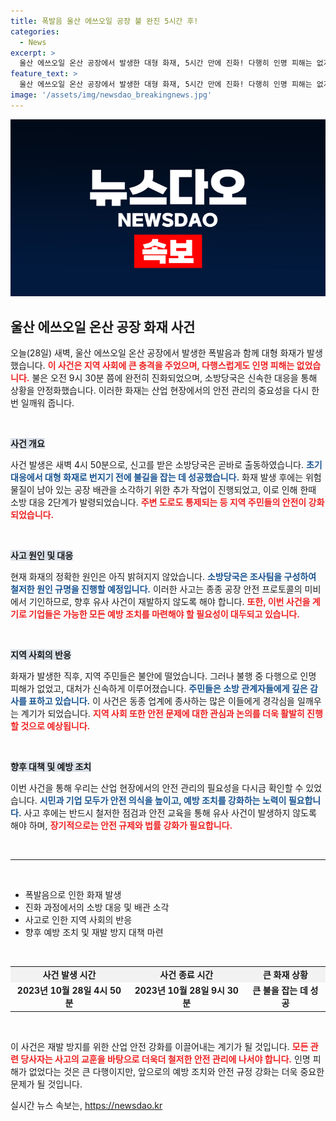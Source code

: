 ```yaml
---
title: 폭발음 울산 에쓰오일 공장 불 완진 5시간 후!
categories:
  - News
excerpt: >
  울산 에쓰오일 온산 공장에서 발생한 대형 화재, 5시간 만에 진화! 다행히 인명 피해는 없지만, 경고의 siren이 울렸다. 소방 대응 2단계 발령과 도로 통제까지, 그 현장 속으로 들어가 보자!
feature_text: >
  울산 에쓰오일 온산 공장에서 발생한 대형 화재, 5시간 만에 진화! 다행히 인명 피해는 없지만, 경고의 siren이 울렸다. 소방 대응 2단계 발령과 도로 통제까지, 그 현장 속으로 들어가 보자!
image: '/assets/img/newsdao_breakingnews.jpg'
---
```


<p><img src="/assets/img/newsdao_breakingnews.jpg" alt="flaretime 속보" /></p>

<h2 data-ke-size="size26">울산 에쓰오일 온산 공장 화재 사건</h2>

<p data-ke-size="size16">오늘(28일) 새벽, 울산 에쓰오일 온산 공장에서 발생한 폭발음과 함께 대형 화재가 발생했습니다. <b><span style="color: #ee2323;">이 사건은 지역 사회에 큰 충격을 주었으며, 다행스럽게도 인명 피해는 없었습니다.</span></b> 불은 오전 9시 30분 쯤에 완전히 진화되었으며, 소방당국은 신속한 대응을 통해 상황을 안정화했습니다. 이러한 화재는 산업 현장에서의 안전 관리의 중요성을 다시 한 번 일깨워 줍니다.</p>

<p data-ke-size="size16">&nbsp;</p>

<p><b><span style="background-color: #21538527;">사건 개요</span></b></p>

<p data-ke-size="size16">사건 발생은 새벽 4시 50분으로, 신고를 받은 소방당국은 곧바로 출동하였습니다. <b><span style="color: #1a5490;">초기 대응에서 대형 화재로 번지기 전에 불길을 잡는 데 성공했습니다.</span></b> 화재 발생 후에는 위험 물질이 남아 있는 공장 배관을 소각하기 위한 추가 작업이 진행되었고, 이로 인해 한때 소방 대응 2단계가 발령되었습니다. <b><span style="color: #ee2323;">주변 도로도 통제되는 등 지역 주민들의 안전이 강화되었습니다.</span></b></p>

<p data-ke-size="size16">&nbsp;</p>

<p><b><span style="background-color: #21538527;">사고 원인 및 대응</span></b></p>

<p data-ke-size="size16">현재 화재의 정확한 원인은 아직 밝혀지지 않았습니다. <b><span style="color: #1a5490;">소방당국은 조사팀을 구성하여 철저한 원인 규명을 진행할 예정입니다.</span></b> 이러한 사고는 종종 공장 안전 프로토콜의 미비에서 기인하므로, 향후 유사 사건이 재발하지 않도록 해야 합니다. <b><span style="color: #ee2323;">또한, 이번 사건을 계기로 기업들은 가능한 모든 예방 조치를 마련해야 할 필요성이 대두되고 있습니다.</span></b></p>

<p data-ke-size="size16">&nbsp;</p>

<p><b><span style="background-color: #21538527;">지역 사회의 반응</span></b></p>

<p data-ke-size="size16">화재가 발생한 직후, 지역 주민들은 불안에 떨었습니다. 그러나 불행 중 다행으로 인명 피해가 없었고, 대처가 신속하게 이루어졌습니다. <b><span style="color: #1a5490;">주민들은 소방 관계자들에게 깊은 감사를 표하고 있습니다.</span></b> 이 사건은 동종 업계에 종사하는 많은 이들에게 경각심을 일깨우는 계기가 되었습니다. <b><span style="color: #ee2323;">지역 사회 또한 안전 문제에 대한 관심과 논의를 더욱 활발히 진행할 것으로 예상됩니다.</span></b></p>

<p data-ke-size="size16">&nbsp;</p>

<p><b><span style="background-color: #21538527;">향후 대책 및 예방 조치</span></b></p>

<p data-ke-size="size16">이번 사건을 통해 우리는 산업 현장에서의 안전 관리의 필요성을 다시금 확인할 수 있었습니다. <b><span style="color: #1a5490;">시민과 기업 모두가 안전 의식을 높이고, 예방 조치를 강화하는 노력이 필요합니다.</span></b> 사고 후에는 반드시 철저한 점검과 안전 교육을 통해 유사 사건이 발생하지 않도록 해야 하며, <b><span style="color: #ee2323;">장기적으로는 안전 규제와 법률 강화가 필요합니다.</span></b></p>

<p data-ke-size="size16">&nbsp;</p>

<hr>

<p data-ke-size="size16">&nbsp;</p>

<ul>
    <li>폭발음으로 인한 화재 발생</li>
    <li>진화 과정에서의 소방 대응 및 배관 소각</li>
    <li>사고로 인한 지역 사회의 반응</li>
    <li>향후 예방 조치 및 재발 방지 대책 마련</li>
</ul>

<p data-ke-size="size16">&nbsp;</p>

<table style="width: 100%; border-collapse: collapse;">
    <tr style="background-color: #f2f2f2;">
        <td style="text-align: center; height: 17px;"><b>사건 발생 시간</b></td>
        <td style="text-align: center; height: 17px;"><b>사건 종료 시간</b></td>
        <td style="text-align: center; height: 17px;"><b>큰 화재 상황</b></td>
    </tr>
    <tr>
        <td style="text-align: center; height: 17px;"><b>2023년 10월 28일 4시 50분</b></td>
        <td style="text-align: center; height: 17px;"><b>2023년 10월 28일 9시 30분</b></td>
        <td style="text-align: center; height: 17px;"><b>큰 불을 잡는 데 성공</b></td>
    </tr>
</table>

<p data-ke-size="size16">&nbsp;</p>

<p data-ke-size="size16">이 사건은 재발 방지를 위한 산업 안전 강화를 이끌어내는 계기가 될 것입니다. <b><span style="color: #ee2323;">모든 관련 당사자는 사고의 교훈을 바탕으로 더욱더 철저한 안전 관리에 나서야 합니다.</span></b> 인명 피해가 없었다는 것은 큰 다행이지만, 앞으로의 예방 조치와 안전 규정 강화는 더욱 중요한 문제가 될 것입니다.</p>
실시간 뉴스 속보는, <a href="https://newsdao.kr" rel="dofollow">https://newsdao.kr</a>


